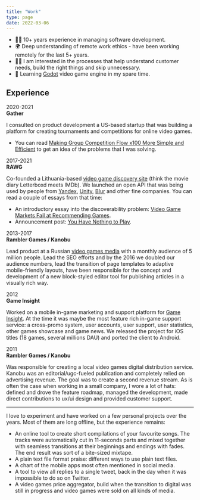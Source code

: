```yaml
---
title: "Work"
type: page
date: 2022-03-06
---
```


- 👨‍💻 10+ years experience in managing software development.
- 🌍 Deep understanding of remote work ethics - have been working remotely for the last 5+ years.
- 🕵️‍♂️ I am interested in the processes that help understand customer needs,  build the right things and skip unnecessary.
- 👾 Learning [Godot](https://godotengine.org) video game engine in my spare time.

## Experience

2020-2021  
__Gather__ 

I consulted on product development a US-based startup that was building a platform for creating tournaments and competitions for online video games.

- You can read [Making Group Competition Flow x100 More Simple and Efficient](/posts/making-group-competition-flow-x100-more-simple-and-efficient/) to get an idea of the problems that I was solving.

2017-2021  
__RAWG__

Co-founded a Lithuania-based [video game discovery site](https://rawg.io/) (think the movie diary Letterboxd meets IMDb). We launched an open API that was being used by people from [Yandex](https://yandex.com), [Unity](https://unity.com), [Blur](http://www.blur.com) and other fine companies. You can read a couple of essays from that time: 
	
- An introductory essay into the discoverability problem: [Video Game Markets Fail at Recommending Games](/posts/video-game-markets-fail-at-recommending-games/).
- Announcement post: [You Have Nothing to Play](/posts/you-have-nothing-to-play/).

2013-2017  
__Rambler Games / Kanobu__

Lead product at a Russian [video games media](https://kanobu.ru/) with a monthly audience of 5 million people. Lead the SEO efforts and by the 2016 we doubled our audience numbers, lead the transition of page templates to adaptive mobile-friendly layouts, have been responsible for the concept and development of a new block-styled editor tool for publishing articles in a visually rich way.


2012  
__Game Insight__

Worked on a mobile in-game marketing and support platform for [Game Insight](https://www.game-insight.com/en). At the time it was maybe the most feature rich in-game support service: a cross-promo system, user accounts, user support, user statistics, other games showcase and game news. We released the project for iOS titles (18 games, several millions DAU) and ported the client to Android.

2011  
__Rambler Games / Kanobu__

Was responsible for creating a local video games digital distribution service. Kanobu was an editorial/ugc-fueled publication and completely relied on advertising revenue. The goal was to create a second revenue stream. As is often the case when working in a small company, I wore a lot of hats: defined and drove the feature roadmap, managed the development, made direct contributions to ux/ui design and provided customer support.

---

I love to experiment and have worked on a few personal projects over the years. Most of them are long offline, but the experience remains:

- An online tool to create short compilations of your favourite songs. The tracks were automatically cut in 11-seconds parts and mixed together with seamless transitions at their beginnings and endings with fades. The end result was sort of a bite-sized mixtape.
- A plain text file format praise: different ways to use plain text files.
- A chart of the mobile apps most often mentioned in social media.
- A tool to view all replies to a single tweet, back in the day when it was impossible to do so on Twitter.
- A video games price aggregator, build when the transition to digital was still in progress and video games were sold on all kinds of media.